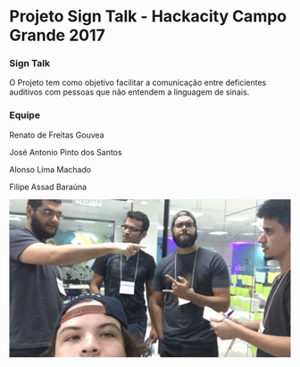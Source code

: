 # Projeto Sign Talk - Hackacity Campo Grande 2017

### Sign Talk 

O Projeto tem como objetivo facilitar a comunicação entre deficientes auditivos com pessoas que não entendem a linguagem de sinais.

### Equipe

Renato de Freitas Gouvea 

José Antonio Pinto dos Santos  

Alonso Lima Machado 

Filipe Assad Baraúna 

![Filipe](https://github.com/hackacity-cg/innotime/blob/master/equipe.jpeg)
